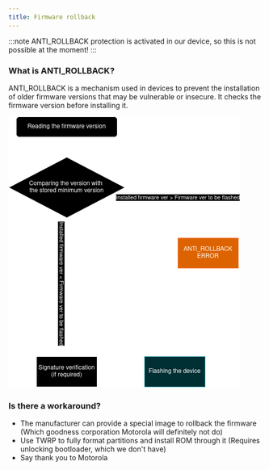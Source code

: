 ```yaml
---
title: Firmware rollback
---
```


:::note
ANTI_ROLLBACK protection is activated in our device, so this is not possible at the moment!
:::

### What is ANTI_ROLLBACK?
ANTI_ROLLBACK is a mechanism used in devices to prevent the installation of older firmware versions that may be vulnerable or insecure. It checks the firmware version before installing it.

![anti-rollback-scheme.png](../files/assets/anti-rollback-scheme.png)

### Is there a workaround?
- The manufacturer can provide a special image to rollback the firmware (Which goodness corporation Motorola will definitely not do)
- Use TWRP to fully format partitions and install ROM through it (Requires unlocking bootloader, which we don't have)
- Say thank you to Motorola